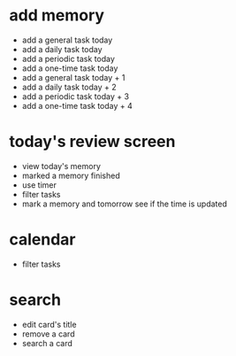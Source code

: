 
# add memory
- add a general task today
- add a daily task today
- add a periodic task today
- add a one-time task today
- add a general task today + 1
- add a daily task today + 2
- add a periodic task today + 3
- add a one-time task today + 4

# today's review screen
- view today's memory
- marked a memory finished
- use timer
- filter tasks
- mark a memory and tomorrow see if the time is updated


# calendar
- filter tasks

# search
- edit card's title
- remove a card
- search a card



